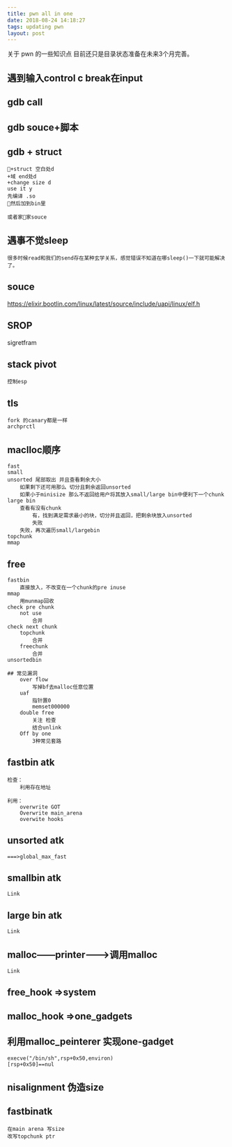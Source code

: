 ```yaml
---
title: pwn all in one
date: 2018-08-24 14:18:27
tags: updating pwn
layout: post
---
```

关于 pwn 的一些知识点
目前还只是目录状态准备在未来3个月完善。
<!--more-->

## 遇到输入control c break在input
## gdb call
## gdb souce+脚本
## gdb + struct

    +struct 空白处d
    +域 end处d
    +change size d
    use it y
    先编译 .so
    然后加到bin里

    或者家家souce
## 遇事不觉sleep
    很多时候read和我们的send存在某种玄学关系，感觉错误不知道在哪sleep()一下就可能解决了。
## souce
https://elixir.bootlin.com/linux/latest/source/include/uapi/linux/elf.h

## SROP
sigretfram

## stack pivot
    控制esp
## tls
    fork 的canary都是一样
    archprctl
## maclloc顺序
    fast
    small
    unsorted 尾部取出 并且查看剩余大小
        如果剩下还可用那么 切分且剩余返回unsorted
        如果小于minisize 那么不返回给用户将其放入small/large bin中便利下一个chunk
    large bin
        查看有没有chunk
            有，找到满足需求最小的块，切分并且返回，把剩余块放入unsorted
            失败
        失败，再次遍历small/largebin
    topchunk
    mmap
## free
    fastbin
        直接放入，不改变在一个chunk的pre inuse
    mmap
        用munmap回收
    check pre chunk
        not use
            合并
    check next chunk
        topchunk
            合并
        freechunk
            合并
    unsortedbin

	## 常见漏洞
		over flow
            写掉bf去malloc任意位置
		uaf
			指针置0
			memset000000
		double free
			关注 检查
			结合unlink
		Off by one
			3种常见套路
## fastbin atk
    检查：
        利用存在地址

    利用：
        overwrite GOT
        Overwrite main_arena
        overwite hooks
## unsorted atk
    ===>global_max_fast
## smallbin atk
    Link
## large bin atk
    Link
## malloc——printer--->调用malloc
    Link
## free_hook =>system
## malloc_hook =>one_gadgets
## 利用malloc_peinterer 实现one-gadget
    execve("/bin/sh",rsp+0x50,environ)
    [rsp+0x50]==nul
## nisalignment 伪造size
## fastbinatk
    在main arena 写size
    改写topchunk ptr
